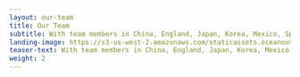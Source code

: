 ```yaml
---
layout: our-team
title: Our Team
subtitle: With team members in China, England, Japan, Korea, Mexico, Spain, and the United States, we are a team of fishery and seafood market experts —  fishermen, scientists, entrepreneurs, and conservationists.
landing-image: https://s3-us-west-2.amazonaws.com/staticassets.oceanoutcomes.org/rollover+images/our-team-hover.jpg
teaser-text: With team members in China, England, Japan, Korea, Mexico, Spain, and the United States, we are a team of fishery and seafood market experts — fishermen, scientists, entrepreneurs, and conservationists.
weight: 2
---
```

